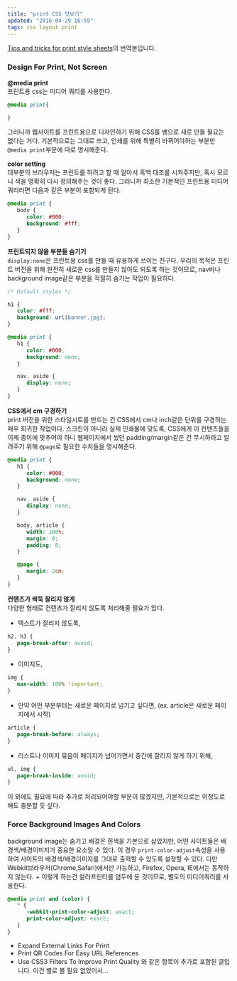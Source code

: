 ```yaml
---
title: "print CSS 맛보기"
updated: "2016-04-29 16:59"
tags: css layout print
---
```


[Tips and tricks for print style sheets](https://www.smashingmagazine.com/2013/03/tips-and-tricks-for-print-style-sheets/)의 번역본입니다.

### Design For Print, Not Screen

**@media print**     
프린트용 css는 미디어 쿼리를 사용한다.
```css
@media print{

}
```
그러니까 웹사이트를 프린트용으로 디자인하기 위해 CSS를 쌩으로 새로 만들 필요는 없다는 거다. 기본적으로는 그대로 쓰고, 인쇄를 위해 특별히 바뀌어야하는 부분만 `@media print`부분에 따로 명시해준다.

**color setting**    
대부분의 브라우저는 프린트를 하려고 할 때 알아서 흑백 대조를 시켜주지만, 혹시 모르니 색을 명확히 다시 정의해주는 것이 좋다. 그러니까 최소한 기본적인 프린트용 미디어 쿼리라면 다음과 같은 부분이 포함되게 된다.
```css
@media print {
   body {
      color: #000;
      background: #fff;
   }
}
```
**프린트되지 않을 부분들 숨기기**    
`display:none`은 프린트용 css를 만들 때 유용하게 쓰이는 친구다. 우리의 목적은 프린트 버전을 위해 완전히 새로운 css를 만들지 않아도 되도록 하는 것이므로, nav바나 background image같은 부분을 적절히 숨기는 작업이 필요하다.
```css
/* Default styles */

h1 {
   color: #fff;
   background: url(banner.jpg);
}

@media print {
   h1 {
      color: #000;
      background: none;
   }

   nav, aside {
      display: none;
   }
}
```

**CSS에서 cm 구경하기**    
print 버전을 위한 스타일시트를 만드는 건 CSS에서 cm나 inch같은 단위를 구경하는 매우 희귀한 작업이다.
스크린이 아니라 실제 인쇄물에 맞도록, CSS에게 이 컨텐츠들을 이제 종이에 맞추어야 하니 웹페이지에서 썼던 padding/margin같은 건 무시하라고 알려주기 위해 `@page`로 필요한 수치들을 명시해준다.
```css
@media print {
   h1 {
      color: #000;
      background: none;
   }

   nav, aside {
      display: none;
   }

   body, article {
      width: 100%;
      margin: 0;
      padding: 0;
   }

   @page {
      margin: 2cm;
   }
}
```

**컨텐츠가 싹둑 잘리지 않게**    
다양한 형태로 컨텐츠가 잘리지 않도록 처리해줄 필요가 있다.

* 텍스트가 잘리지 않도록,
```css
h2, h3 {
   page-break-after: avoid;
}
```

* 이미지도,
```css
img {
   max-width: 100% !important;
}
```

* 만약 어떤 부분부터는 새로운 페이지로 넘기고 싶다면,
(ex. article은 새로운 페이지에서 시작)
```css
article {
   page-break-before: always;
}
```

* 리스트나 이미지 묶음이 페이지가 넘어가면서 중간에 잘리지 않게 하기 위해,
```css
ul, img {
   page-break-inside: avoid;
}
```

이 외에도 필요에 따라 추가로 처리되어야할 부분이 많겠지만, 기본적으로는 이정도로 해도 충분할 듯 싶다.

### Force Background Images And Colors
background image는 숨기고 배경은 흰색을 기본으로 삼았지만, 어떤 사이트들은 배경색/배경이미지가 중요한 요소일 수 있다. 이 경우 `print-color-adjust`속성을 사용하여 사이트의 배경색/배경이미지를 그대로 출력할 수 있도록 설정할 수 있다. 다만 Webkit브라우저(Chrome,Safari)에서만 가능하고, Firefox, Opera, IE에서는 동작하지 않는다. + 이렇게 하는건 컬러프린터를 염두에 둔 것이므로, 별도의 미디어쿼리를 사용한다.
```css
@media print and (color) {
   * {
      -webkit-print-color-adjust: exact;
      print-color-adjust: exact;
   }
}
```

* Expand External Links For Print
* Print QR Codes For Easy URL References
* Use CSS3 Filters To Improve Print Quality
와 같은 항목이 추가로 포함된 글입니다. 이건 별로 볼 필요 없었어서...
